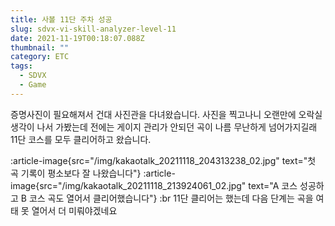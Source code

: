 ```yaml
---
title: 사볼 11단 주차 성공
slug: sdvx-vi-skill-analyzer-level-11
date: 2021-11-19T00:18:07.088Z
thumbnail: ""
category: ETC
tags:
  - SDVX
  - Game
---
```

증명사진이 필요해져서 건대 사진관을 다녀왔습니다.
사진을 찍고나니 오랜만에 오락실 생각이 나서 가봤는데 전에는 게이지 관리가 안되던 곡이 나름 무난하게 넘어가지길래 11단 코스를 모두 클리어하고 왔습니다.
<!--more-->
:article-image{src="/img/kakaotalk_20211118_204313238_02.jpg" text="첫 곡 기록이 평소보다 잘 나왔습니다"}
:article-image{src="/img/kakaotalk_20211118_213924061_02.jpg" text="A 코스 성공하고 B 코스 곡도 열어서 클리어했습니다"}
:br
11단 클리어는 했는데 다음 단계는 곡을 여태 못 열어서 더 미뤄야겠네요